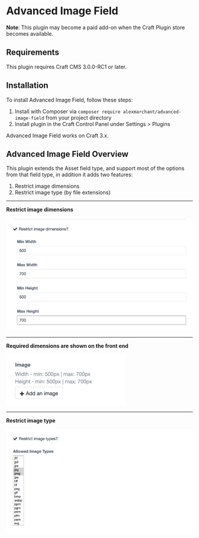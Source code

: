 # Advanced Image Field

**Note**: This plugin may become a paid add-on when the Craft Plugin store becomes available.

## Requirements

This plugin requires Craft CMS 3.0.0-RC1 or later.

## Installation

To install Advanced Image Field, follow these steps:

1. Install with Composer via `composer require alexmarchant/advanced-image-field` from your project directory
2. Install plugin in the Craft Control Panel under Settings > Plugins

Advanced Image Field works on Craft 3.x.

## Advanced Image Field Overview

This plugin extends the Asset field type, and support most of the options from that field type, in addition it adds two features:

1. Restrict image dimensions
2. Restrict image type (by file extensions)

---

**Restrict image dimensions**

![Screenshot](resources/screenshots/settings-dimensions.png)

---

**Required dimensions are shown on the front end**

![Screenshot](resources/screenshots/dimensions.png)

---

**Restrict image type**

![Screenshot](resources/screenshots/settings-image-types.png)
